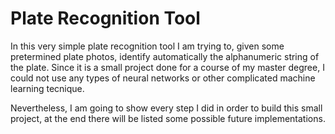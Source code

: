 # Plate Recognition Tool

In this very simple plate recognition tool I am trying to, given some pretermined plate photos, identify automatically the alphanumeric string of the plate. Since it is a small project done for a course of my master degree, I could not use any types of neural networks or other complicated machine learning tecnique. 

Nevertheless, I am going to show every step I did in order to build this small project, at the end there will be listed some possible future implementations.




